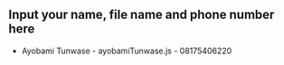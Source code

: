 ## Input your name, file name and phone number here

- Ayobami Tunwase - ayobamiTunwase.js - 08175406220